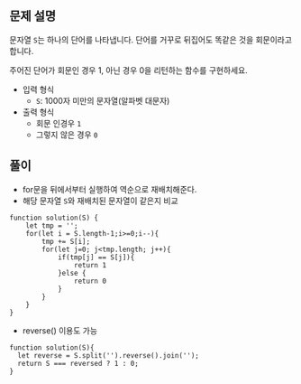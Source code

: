 ## 문제 설명

문자열 `S`는 하나의 단어를 나타냅니다.
단어를 거꾸로 뒤집어도 똑같은 것을 회문이라고 합니다.

주어진 단어가 회문인 경우 1, 아닌 경우 0을 리턴하는 함수를 구현하세요.

- 입력 형식
  - `S`: 1000자 미만의 문자열(알파벳 대문자)
- 출력 형식
  - 회문 인경우 `1`
  - 그렇지 않은 경우 `0`

## 풀이

- for문을 뒤에서부터 실행하여 역순으로 재배치해준다.
- 해당 문자열 `S`와 재배치된 문자열이 같은지 비교

```
function solution(S) {
    let tmp = '';
    for(let i = S.length-1;i>=0;i--){
        tmp += S[i];
        for(let j=0; j<tmp.length; j++){
            if(tmp[j] == S[j]){
                return 1
            }else {
                return 0
            }
        }
    }
}
```

- reverse() 이용도 가능

```
function solution(S){
  let reverse = S.split('').reverse().join('');
  return S === reversed ? 1 : 0;
}
```
